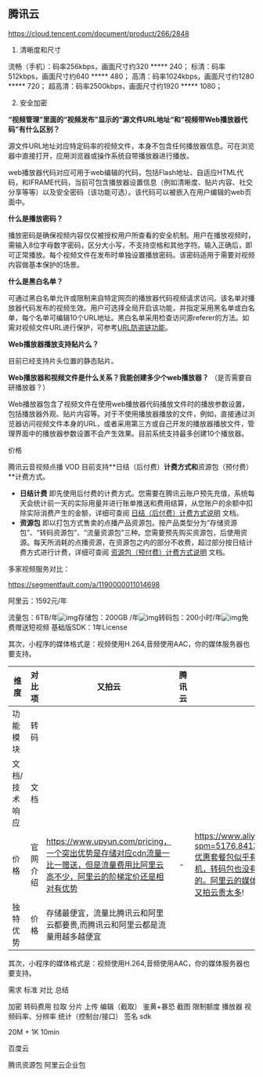 ## 腾讯云

https://cloud.tencent.com/document/product/266/2848



1. 清晰度和尺寸

流畅（手机）：码率256kbps，画面尺寸约320 ***** 240； 标清：码率512kbps，画面尺寸约640 ***** 480； 高清：码率1024kbps，画面尺寸约1280 ***** 720； 超高清：码率2500kbps，画面尺寸约1920 ***** 1080；

2. 安全加密

**“视频管理”里面的“视频发布”显示的“源文件URL地址“和”视频带Web播放器代码”有什么区别？**

源文件URL地址对应特定码率的视频文件，本身不包含任何播放器信息。可在浏览器中直接打开，应用浏览器或操作系统自带播放器进行播放。

web播放器代码对应可用于web编辑的代码，包括Flash地址、自适应HTML代码，和IFRAME代码，当前可包含播放器设置信息（例如清晰度、贴片内容、社交分享等等）以及安全密码（该功能可选）。该代码可以被嵌入在用户编辑的web页面中。

**什么是播放密码？**

播放密码是确保视频内容仅仅被授权用户所查看的安全机制。用户在播放视频时，需输入8位字母数字密码，区分大小写，不支持空格和其他字符。输入正确后，即可正常播放。每个视频文件在发布时单独设置播放密码。该密码适用于需要对视频内容做基本保护的场景。

**什么是黑白名单？**

可通过黑白名单允许或限制来自特定网页的播放器代码视频请求访问。该名单对播放器代码发布的视频生效。用户可选择全局开启该功能，并指定采用黑名单或白名单，每个名单可编辑10个URL地址。黑白名单采用检查访问源referer的方法。如需对视频文件URL进行保护，可参考[URL防盗链功能](http://cloud.tencent.com/doc/product/266/URL%E9%98%B2%E7%9B%97%E9%93%BE)。

**Web播放器播放支持贴片么？**

目前已经支持片头位置的静态贴片。

**Web播放器和视频文件是什么关系？我能创建多少个web播放器？** （是否需要自研播放器？）

Web播放器包含了视频文件在使用web播放器代码播放文件时的播放参数设置，包括播放器外观、贴片内容等。对于不使用播放器播放的文件，例如，直接通过浏览器访问视频文件本身的URL，或者采用第三方或自己开发的播放器播放文件，管理界面中的播放器参数设置不会产生效果。目前系统支持最多创建10个播放器。



价格

腾讯云音视频点播 VOD 目前支持**日结（后付费）**计费方式和**资源包（预付费）**计费方式。

- **日结计费** 即先使用后付费的计费方式。您需要在腾讯云账户预先充值，系统每天会统计前一天的实际用量并进行账单推送和费用结算，从您账户的余额中扣除实际消费产生的金额，详细可查阅 [日结（后付费）计费方式说明](https://cloud.tencent.com/document/product/266/14666) 文档。
- **资源包** 即以打包方式售卖的点播产品资源包。按产品类型分为“存储资源包”、“转码资源包”、“流量资源包”三种。您需要预先购买资源包，后使用资源。每天所消耗的点播资源，在资源包之内的部分不收费，超过部分按日结计费方式进行计费，详细可查阅 [资源包（预付费）计费方式说明](https://cloud.tencent.com/document/product/266/14667) 文档。





多家视频服务对比：

https://segmentfault.com/a/1190000011014698

阿里云：1592元/年

流量包：6TB/年![img](https://img.alicdn.com/tps/TB1osqTQpXXXXbDXpXXXXXXXXXX-14-12.png)存储包：200GB /年![img](https://img.alicdn.com/tps/TB1osqTQpXXXXbDXpXXXXXXXXXX-14-12.png)转码包：200小时/年![img](https://img.alicdn.com/tps/TB1osqTQpXXXXbDXpXXXXXXXXXX-14-12.png)免费赠送短视频 基础版SDK：1年License

其次，小程序的媒体格式是：视频使用H.264,音频使用AAC，你的媒体服务器也要支持。

|维度  | 对比项 | 又拍云 | 腾讯云 | 阿里云 | 金山云 | 网易云 |
|-----| ------ | ------ | ------ | ------ | ------ | ------ |
|功能模块|转码   |        |        |        |        |        |
|文档/技术响应|文档|
|价格|官网介绍|https://www.upyun.com/pricing，一个突出优势是存储对应cdn流量一比一赠送，但是流量费用比阿里云高不少，阿里云的阶梯定价还是相对有优势|-|https://www.aliyun.com/price/product?spm=5176.8413026.702518.btn4.5e1811cf3WupIH#/vod/detail.优惠套餐包似乎有优惠，但是流量包和存储包大小不一致可能暗藏玄机，转码包也没有像又拍云那样分类定价，短视频的sdk居然还是收费的。阿里云的媒体存储在50GB以内是免费的，这个不错，但是价格比又拍云贵太多!|
|独特优势|价格|存储最便宜，流量比腾讯云和阿里云都要贵,而腾讯云和阿里云都是流量用越多越便宜|
其次，小程序的媒体格式是：视频使用H.264,音频使用AAC，你的媒体服务器也要支持。

需求
标准
对比
总结


加密 
转码费用
拉取
分片
上传
编辑（截取）
鉴黄+暴恐
截图
限制额度
播放器
视频码率、分辨率
统计（控制台/接口）
签名
sdk

20M + 1K 10min 

百度云 

腾讯资源包
阿里云企业包